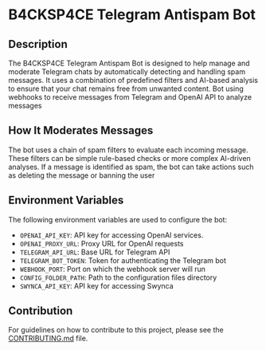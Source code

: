 # B4CKSP4CE Telegram Antispam Bot

## Description

The B4CKSP4CE Telegram Antispam Bot is designed to help manage and moderate Telegram chats by automatically detecting and handling spam messages. It uses a combination of predefined filters and AI-based analysis to ensure that your chat remains free from unwanted content.
Bot using webhooks to receive messages from Telegram and OpenAI API to analyze messages

## How It Moderates Messages

The bot uses a chain of spam filters to evaluate each incoming message. These filters can be simple rule-based checks or more complex AI-driven analyses. If a message is identified as spam, the bot can take actions such as deleting the message or banning the user

## Environment Variables

The following environment variables are used to configure the bot:

- `OPENAI_API_KEY`: API key for accessing OpenAI services.
- `OPENAI_PROXY_URL`: Proxy URL for OpenAI requests
- `TELEGRAM_API_URL`: Base URL for Telegram API
- `TELEGRAM_BOT_TOKEN`: Token for authenticating the Telegram bot
- `WEBHOOK_PORT`: Port on which the webhook server will run
- `CONFIG_FOLDER_PATH`: Path to the configuration files directory
- `SWYNCA_API_KEY`: API key for accessing Swynca
## Contribution

For guidelines on how to contribute to this project, please see the [CONTRIBUTING.md](CONTRIBUTING.md) file.
